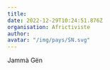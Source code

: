 ```yaml
---
title: 
date: 2022-12-29T10:24:51.876Z
organisation: Africtiviste 
author: 
avatar: "/img/pays/SN.svg"
---
```


Jammà Gën 
